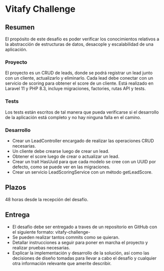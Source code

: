 # Vitafy Challenge

## Resumen
El propósito de este desafío es poder verificar los conocimientos relativos a la abstracción de estructuras de datos, desacople y escalabilidad de una aplicación.

### Proyecto
El proyecto es un CRUD de leads, donde se podrá registrar un lead junto con un cliente, actualizarlo y eliminarlo. Cada lead debe conectar con un servicio de scoring para obtener el score de un cliente.
Está realizado en Laravel 11 y PHP 8.3, incluye migraciones, factories, rutas API y tests.

### Tests
Los tests están escritos de tal manera que pueda verificarse si el desarrollo de la aplicación está completo y no hay ninguna falla en el camino.

### Desarrollo
- Crear un LeadController encargado de realizar las operaciones CRUD necesarias.
- Un cliente debe crearse luego de crear un lead.
- Obtener el score luego de crear o actualizar un lead.
- Crear un trait HasUuid para que cada modelo se cree con un UUID por defecto, como se puede ver en las migraciones.
- Crear un servicio LeadScoringService con un método getLeadScore.

## Plazos
48 horas desde la recepción del desafío.

## Entrega
- El desafío debe ser entregado a traves de un repositorio en GitHub con el siguiente formato:
vitafy-challenge-<nombre-apellido>
- Se pueden realizar tantos commits como se quieran.
- Detallar instrucciones a seguir para poner en marcha el proyecto y realizar pruebas necesarias.
- Explicar la implementación y desarrollo de la solución, así como las decisiones de diseño tomadas para llevar a cabo el desafío y cualquier otra información relevante que amerite describir.
